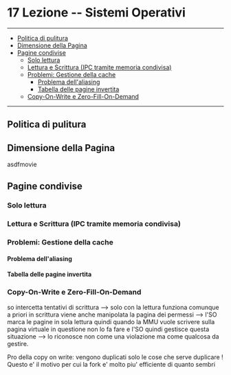 # 17 Lezione -- Sistemi Operativi
  
---
<!-- TOC -->
- [Politica di pulitura](#politica-di-pulitura)
- [Dimensione della Pagina](#dimensione-della-pagina)
- [Pagine condivise](#pagine-condivise)
    - [Solo lettura](#solo-lettura)
    - [Lettura e Scrittura (IPC tramite memoria condivisa)](#lettura-e-scrittura-ipc-tramite-memoria-condivisa)
    - [Problemi: Gestione della cache](#problemi-gestione-della-cache)
        - [ Problema dell'aliasing](#problema-dellaliasing)
        - [Tabella delle pagine invertita](#tabella-delle-pagine-invertita)
    - [Copy-On-Write e Zero-Fill-On-Demand](#copy-on-write-e-zero-fill-on-demand)
<!-- /TOC -->
---

## Politica di pulitura  
  
## Dimensione della Pagina  
  
asdfmovie 
  
## Pagine condivise  

### Solo lettura
### Lettura e Scrittura (IPC tramite memoria condivisa)

### Problemi: Gestione della cache
####  Problema dell'aliasing 
#### Tabella delle pagine invertita  

### Copy-On-Write e Zero-Fill-On-Demand  
  
so intercetta tentativi di scrittura --> solo con la lettura funziona comunque a priori
in scrittura viene anche manipolata la pagina dei permessi --> l'SO marca le pagine in sola lettura quindi quando la MMU vuole scrivere sulla pagina virtuale in questione non lo fa fare e l'SO quindi gestisce questa situazione --> lo riconosce non come una violazione ma come qualcosa da gestire.  
  
Pro della copy on write: vengono duplicati solo le cose che serve duplicare !  
Questo e' il motivo per cui la fork e' molto piu' efficiente di quanto sembri  
  

